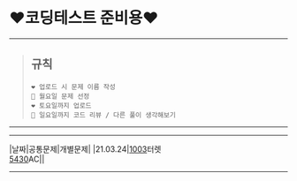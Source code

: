 # **❤️코딩테스트 준비용❤️**
----------
>## 규칙
>```
>❤️ 업로드 시 문제 이름 작성
>💙 월요일 문제 선정
>❤️ 토요일까지 업로드
>💙 일요일까지 코드 리뷰 / 다른 풀이 생각해보기
>```
----------
***
|날짜|공통문제|개별문제|
|21.03.24|[1003]터렛<br/>[5430]AC||
***


[1003]:https://www.acmicpc.net/problem/1002
[5430]:https://www.acmicpc.net/problem/5430
